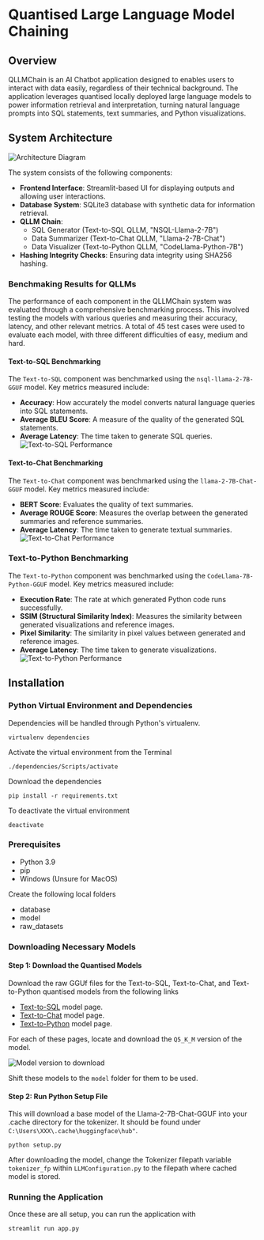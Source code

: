 # Quantised Large Language Model Chaining

## Overview

QLLMChain is an AI Chatbot application designed to enables users to interact with data easily, regardless of their technical background. The application leverages quantised locally deployed large language models to power information retrieval and interpretation, turning natural language prompts into SQL statements, text summaries, and Python visualizations.

## System Architecture

![Architecture Diagram](info/QLLMChaining_Architecture.png)

The system consists of the following components:
- **Frontend Interface**: Streamlit-based UI for displaying outputs and allowing user interactions.
- **Database System**: SQLite3 database with synthetic data for information retrieval.
- **QLLM Chain**:
  - SQL Generator (Text-to-SQL QLLM, "NSQL-Llama-2-7B")
  - Data Summarizer (Text-to-Chat QLLM, "Llama-2-7B-Chat")
  - Data Visualizer (Text-to-Python QLLM, "CodeLlama-Python-7B")
- **Hashing Integrity Checks**: Ensuring data integrity using SHA256 hashing.

### Benchmaking Results for QLLMs

The performance of each component in the QLLMChain system was evaluated through a comprehensive benchmarking process. This involved testing the models with various queries and measuring their accuracy, latency, and other relevant metrics. A total of 45 test cases were used to evaluate each model, with three different difficulties of easy, medium and hard. 

#### Text-to-SQL Benchmarking
The `Text-to-SQL` component was benchmarked using the `nsql-llama-2-7B-GGUF` model. Key metrics measured include:
- **Accuracy**: How accurately the model converts natural language queries into SQL statements.
- **Average BLEU Score**: A measure of the quality of the generated SQL statements.
- **Average Latency**: The time taken to generate SQL queries.
![Text-to-SQL Performance](info/Text-to-SQL_Performance.png)

#### Text-to-Chat Benchmarking
The `Text-to-Chat` component was benchmarked using the `llama-2-7B-Chat-GGUF` model. Key metrics measured include:
- **BERT Score**: Evaluates the quality of text summaries.
- **Average ROUGE Score**: Measures the overlap between the generated summaries and reference summaries.
- **Average Latency**: The time taken to generate textual summaries.
![Text-to-Chat Performance](info/Text-to-Chat_Performance.png)

### Text-to-Python Benchmarking
The `Text-to-Python` component was benchmarked using the `CodeLlama-7B-Python-GGUF` model. Key metrics measured include:
- **Execution Rate**: The rate at which generated Python code runs successfully.
- **SSIM (Structural Similarity Index)**: Measures the similarity between generated visualizations and reference images.
- **Pixel Similarity**: The similarity in pixel values between generated and reference images.
- **Average Latency**: The time taken to generate visualizations.
![Text-to-Python Performance](info/Text-to-Python_Performance.png)

## Installation
### Python Virtual Environment and Dependencies

Dependencies will be handled through Python's virtualenv. 
```
virtualenv dependencies
```
Activate the virtual environment from the Terminal
```
./dependencies/Scripts/activate
```
Download the dependencies
```
pip install -r requirements.txt
```
To deactivate the virtual environment
```
deactivate
```

### Prerequisites
- Python 3.9
- pip
- Windows (Unsure for MacOS)

Create the following local folders
* database
* model
* raw_datasets

### Downloading Necessary Models

#### Step 1: Download the Quantised Models

Download the raw GGUf files for the Text-to-SQL, Text-to-Chat, and Text-to-Python quantised models from the following links

* [Text-to-SQL](https://huggingface.co/TheBloke/nsql-llama-2-7B-GGUF) model page.
* [Text-to-Chat](https://huggingface.co/TheBloke/Llama-2-7B-Chat-GGUF) model page. 
* [Text-to-Python](https://huggingface.co/TheBloke/CodeLlama-7B-Python-GGUF) model page.

For each of these pages, locate and download the `Q5_K_M` version of the model.

![Model version to download](info/Wheretofindmodels.png)

Shift these models to the `model` folder for them to be used. 

#### Step 2: Run Python Setup File

This will download a base model of the Llama-2-7B-Chat-GGUF into your .cache directory for the tokenizer. It should be found under `C:\Users\XXX\.cache\huggingface\hub"`.
```
python setup.py
```
After downloading the model, change the Tokenizer filepath variable `tokenizer_fp` within `LLMConfiguration.py` to the filepath where cached model is stored. 

### Running the Application
Once these are all setup, you can run the application with
```
streamlit run app.py
```
